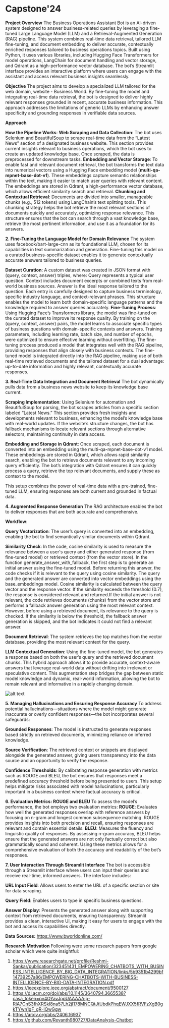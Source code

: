 # Capstone'24

**Project Overview**
The Business Operations Assistant Bot is an AI-driven system designed to answer business-related queries by leveraging a fine-tuned Large Language Model (LLM) and a Retrieval-Augmented Generation (RAG) pipeline. This system combines real-time data retrieval, tailored LLM fine-tuning, and document embedding to deliver accurate, contextually enriched responses tailored to business operations topics. Built using Python, it uses various libraries, including Hugging Face Transformers for model operations, LangChain for document handling and vector storage, and Qdrant as a high-performance vector database. The bot’s Streamlit interface provides an interactive platform where users can engage with the assistant and access relevant business insights seamlessly.

**Objective**
The project aims to develop a specialized LLM tailored for the web domain, website - Business World. By fine-tuning the model and integrating real-time data retrieval, the bot is designed to deliver highly relevant responses grounded in recent, accurate business information. This approach addresses the limitations of generic LLMs by enhancing answer specificity and grounding responses in verifiable data sources.

**Approach**

**How the Pipeline Works**:
**Web Scraping and Data Collection**: The bot uses Selenium and BeautifulSoup to scrape real-time data from the “Latest News” section of a designated business website. This section provides current insights relevant to business operations, which the bot uses to create an updated knowledge base. Once scraped, the data is preprocessed for downstream tasks.
**Embedding and Vector Storage**: To enable fast and relevant document retrieval, the bot transforms the text data into numerical vectors using a Hugging Face embedding model (**multi-qa-mpnet-base-dot-v1**). These embeddings capture semantic relationships within the text, making it easier to match user queries with relevant content. The embeddings are stored in Qdrant, a high-performance vector database, which allows efficient similarity search and retrieval.
**Chunking and Contextual Retrieval**: Documents are divided into smaller, manageable chunks (e.g., 512 tokens) using LangChain’s text splitting tools. This chunking strategy helps the bot retrieve the most relevant sections of documents quickly and accurately, optimizing response relevance.
This structure ensures that the bot can search through a vast knowledge base, retrieve the most pertinent information, and use it as a foundation for its answers.

**2. Fine-Tuning the Language Model for Domain Relevance**
The system uses facebook/bart-large-cnn as its foundational LLM, chosen for its capabilities in text summarization and generation. Fine-tuning this model on a curated business-specific dataset enables it to generate contextually accurate answers tailored to business queries.

**Dataset Curation**:
A custom dataset was created in JSON format with (query, context, answer) triples, where:
Query represents a typical user question.
Context includes document excerpts or combined texts from real-world business sources.
Answer is the ideal response tailored to the question.
Each entry is carefully designed to capture business terminology, specific industry language, and context-relevant phrases. This structure enables the model to learn both domain-specific language patterns and the knowledge required to answer queries accurately.
**Fine-Tuning Process**:
Using Hugging Face’s Transformers library, the model was fine-tuned on the curated dataset to improve its response quality. By training on the (query, context, answer) pairs, the model learns to associate specific types of business questions with domain-specific contexts and answers. Training parameters, including learning rate, batch size, and number of epochs, were optimized to ensure effective learning without overfitting. The fine-tuning process produced a model that integrates well with the RAG pipeline, providing responses that align closely with business contexts.
The fine-tuned model is integrated directly into the RAG pipeline, making use of both real-time retrieved documents and the tailored dataset for a dual advantage: up-to-date information and highly relevant, contextually accurate responses.

**3. Real-Time Data Integration and Document Retrieval**
The bot dynamically pulls data from a business news website to keep its knowledge base current.

**Scraping Implementation**: Using Selenium for automation and BeautifulSoup for parsing, the bot scrapes articles from a specific section labeled “Latest News.” This section provides fresh insights and developments relevant to business, enhancing the model’s knowledge base with real-world updates. If the website’s structure changes, the bot has fallback mechanisms to locate relevant sections through alternative selectors, maintaining continuity in data access.

**Embedding and Storage in Qdrant**: Once scraped, each document is converted into an embedding using the multi-qa-mpnet-base-dot-v1 model. These embeddings are stored in Qdrant, which allows rapid similarity search, enabling the bot to retrieve documents relevant to any incoming query efficiently. The bot’s integration with Qdrant ensures it can quickly process a query, retrieve the top relevant documents, and supply these as context to the model.

This setup combines the power of real-time data with a pre-trained, fine-tuned LLM, ensuring responses are both current and grounded in factual data.

**4. Augmented Response Generation**
The RAG architecture enables the bot to deliver responses that are both accurate and comprehensive.

**Workflow**:

**Query Vectorization**: The user’s query is converted into an embedding, enabling the bot to find semantically similar documents within Qdrant.

**Similarity Check**: In the code, cosine similarity is used to measure the relevance between a user's query and either generated response (from fine-tuned model) or retrieved context (from the vector store). In the function generate_answer_with_fallback, the first step is to generate an initial answer using the fine-tuned model. Before returning this answer, the code checks if it is relevant to the query using cosine similarity. The query and the generated answer are converted into vector embeddings using the base_embeddings model.
Cosine similarity is calculated between the query vector and the response vector. If the similarity exceeds the threshold (0.7), the response is considered relevant and returned.If the initial answer is not relevant, the code retrieves documents (chunks) from the vector store and performs a fallback answer generation using the most relevant context. However, before using a retrieved document, its relevance to the query is checked. If the similarity is below the threshold, the fallback answer generation is skipped, and the bot indicates it could not find a relevant answer.


**Document Retrieval**: The system retrieves the top matches from the vector database, providing the most relevant context for the query.

**LLM Contextual Generation**: Using the fine-tuned model, the bot generates a response based on both the user’s query and the retrieved document chunks. This hybrid approach allows it to provide accurate, context-aware answers that leverage real-world data without drifting into irrelevant or speculative content.
This augmentation step bridges the gap between static model knowledge and dynamic, real-world information, allowing the bot to remain relevant and informative in a rapidly changing domain.

![alt text](image.png)

**5. Managing Hallucinations and Ensuring Response Accuracy**
To address potential hallucinations—situations where the model might generate inaccurate or overly confident responses—the bot incorporates several safeguards:

**Grounded Responses**: The model is instructed to generate responses based strictly on retrieved documents, minimizing reliance on inferred knowledge.

**Source Verification**: The retrieved context or snippets are displayed alongside the generated answer, giving users transparency into the data source and an opportunity to verify the response.

**Confidence Thresholds**: By calibrating response generation with metrics such as ROUGE and BLEU, the bot ensures that responses meet a predefined accuracy threshold before being presented to users.
This setup helps mitigate risks associated with model hallucinations, particularly important in a business context where factual accuracy is critical.


**6. Evaluation Metrics: ROUGE and BLEU**
To assess the model’s performance, the bot employs two evaluation metrics:
**ROUGE**: Evaluates how well the generated responses overlap with reference answers by focusing on n-gram and longest common subsequence matching. ROUGE provides insights into both precision and recall, ensuring responses are relevant and contain essential details.
**BLEU**: Measures the fluency and linguistic quality of responses. By assessing n-gram accuracy, BLEU helps ensure that the generated answers are not only factually correct but also grammatically sound and coherent.
Using these metrics allows for a comprehensive evaluation of both the accuracy and readability of the bot’s responses.

**7. User Interaction Through Streamlit Interface**
The bot is accessible through a Streamlit interface where users can input their queries and receive real-time, informed answers. The interface includes:

**URL Input Field**: Allows users to enter the URL of a specific section or site for data scraping.

**Query Field**: Enables users to type in specific business questions.

**Answer Display**: Presents the generated answer along with supporting context from retrieved documents, ensuring transparency.
Streamlit provides a clean, interactive UI, making it easy for users to engage with the bot and access its capabilities directly.

**Data Sources:**
https://www.bworldonline.com/

**Research Motivation**
Following were some research papers from google scholar which were quite insightful:
1. https://www.researchgate.net/profile/Reshmi-Sankar/publication/323451431_EMPOWERING_CHATBOTS_WITH_BUSINESS_INTELLIGENCE_BY_BIG_DATA_INTEGRATION/links/5b9351b4299bf14739257a86/EMPOWERING-CHATBOTS-WITH-BUSINESS-INTELLIGENCE-BY-BIG-DATA-INTEGRATION.pdf
2. https://ieeexplore.ieee.org/abstract/document/9500127
3. https://dl.acm.org/doi/abs/10.1145/3640794.3665538?casa_token=pv4OYavJppUAAAAA:p-RlA7CnS3fhXRSkI8na57Lh2jI178MNCQtJtUbdkPhqEWJXX5fRVFzXgB0gkTYwn1gF_gR-IQwGgw
4. https://arxiv.org/abs/2406.16937
5. https://github.com/Revanth980727/DataAnalysis-Chatbot



